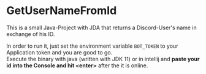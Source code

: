 # GetUserNameFromId
This is a small Java-Project with JDA that returns a Discord-User's name in exchange of his ID.

In order to run it, just set the environment variable `BOT_TOKEN` to your Application token and you are good to go. <br>
Execute the binary with java (written with JDK 11) or in intellij and **paste your id into the Console and hit \<enter>** after the it is online.
